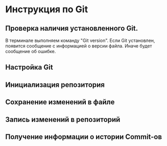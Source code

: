 # Инструкция по Git
## Проверка наличия установленного Git.
В терминале выполняем команду "Git version". 
Если Git  установлен, появится сообщение с информацией о версии файла. Иначе будет сообщение об ошибке.
## Настройка Git
## Инициализация репозитория
## Сохранение изменений в файле
## Запись изменений в репозиторий
## Получение информации о истории Commit-ов
